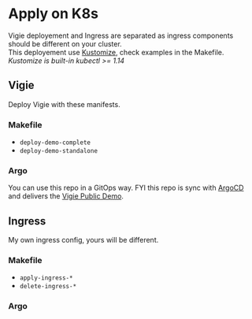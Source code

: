 # Apply on K8s

Vigie deployement and Ingress are separated as ingress components should be different on your cluster.  
This deployement use [Kustomize](https://kustomize.io/), check examples in the Makefile. *Kustomize is built-in kubectl >= 1.14*

## Vigie

Deploy Vigie with these manifests.

### Makefile

* `deploy-demo-complete`
* `deploy-demo-standalone`

### Argo

You can use this repo in a GitOps way. FYI this repo is sync with [ArgoCD](https://argoproj.github.io/argo-cd/) and delivers the [Vigie Public Demo](https://vigie.dev/demo).

## Ingress

My own ingress config, yours will be different.

### Makefile

* `apply-ingress-*`
* `delete-ingress-*`

### Argo